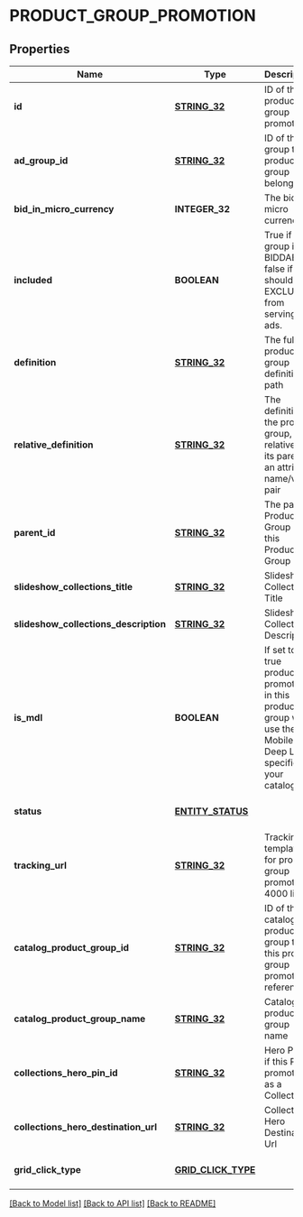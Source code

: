 # PRODUCT_GROUP_PROMOTION

## Properties
Name | Type | Description | Notes
------------ | ------------- | ------------- | -------------
**id** | [**STRING_32**](STRING_32.md) | ID of the product group promotion. | [optional] [default to null]
**ad_group_id** | [**STRING_32**](STRING_32.md) | ID of the ad group the product group belongs to. | [optional] [default to null]
**bid_in_micro_currency** | **INTEGER_32** | The bid in micro currency. | [optional] [default to null]
**included** | **BOOLEAN** | True if the group is BIDDABLE, false if it should be EXCLUDED from serving ads. | [optional] [default to null]
**definition** | [**STRING_32**](STRING_32.md) | The full product group definition path | [optional] [default to null]
**relative_definition** | [**STRING_32**](STRING_32.md) | The definition of the product group, relative to its parent - an attribute name/value pair | [optional] [default to null]
**parent_id** | [**STRING_32**](STRING_32.md) | The parent Product Group ID of this Product Group | [optional] [default to null]
**slideshow_collections_title** | [**STRING_32**](STRING_32.md) | Slideshow Collections Title | [optional] [default to null]
**slideshow_collections_description** | [**STRING_32**](STRING_32.md) | Slideshow Collections Description | [optional] [default to null]
**is_mdl** | **BOOLEAN** | If set to true products promoted in this product group will use the Mobile Deep Link specified in your catalog | [optional] [default to null]
**status** | [**ENTITY_STATUS**](EntityStatus.md) |  | [optional] [default to null]
**tracking_url** | [**STRING_32**](STRING_32.md) | Tracking template for proudct group promotions. 4000 limit | [optional] [default to null]
**catalog_product_group_id** | [**STRING_32**](STRING_32.md) | ID of the catalogs product group that this product group promotion references | [optional] [default to null]
**catalog_product_group_name** | [**STRING_32**](STRING_32.md) | Catalogs product group name | [optional] [default to null]
**collections_hero_pin_id** | [**STRING_32**](STRING_32.md) | Hero Pin ID if this PG is promoted as a Collection | [optional] [default to null]
**collections_hero_destination_url** | [**STRING_32**](STRING_32.md) | Collections Hero Destination Url | [optional] [default to null]
**grid_click_type** | [**GRID_CLICK_TYPE**](GridClickType.md) |  | [optional] [default to null]

[[Back to Model list]](../README.md#documentation-for-models) [[Back to API list]](../README.md#documentation-for-api-endpoints) [[Back to README]](../README.md)


